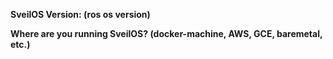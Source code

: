 **SveilOS Version: (ros os version)**

**Where are you running SveilOS? (docker-machine, AWS, GCE, baremetal, etc.)**


